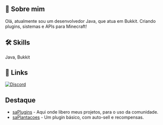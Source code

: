 
## 🚀 Sobre mim
Olá, atualmente sou um desenvolvedor Java, que atua em Bukkit. Criando plugins, sistemas e APIs para Minecraft!


## 🛠 Skills
Java, Bukkit


## 🔗 Links
[![Discord](https://img.shields.io/badge/discord-1DA1F2?style=for-the-badge&logo=discord&logoColor=white)](https://discord.com/channels/@me/1057442113404534927)


## Destaque
- [saPlugins](https://discord.gg/z3TDJk34) - Aqui onde libero meus projetos, para o uso da comunidade.
- [saPlantacoes](https://github.com/samulsz/saPlantacoes) - Um plugin básico, com auto-sell e recompensas.
